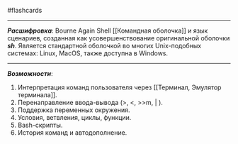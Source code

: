 #flashcards 
***
***Расшифровка***: Bourne Again Shell
[[Командная оболочка]] и язык сценариев, созданная как усовершенствование оригинальной оболочки ***sh***.
Является стандартной оболочкой во многих Unix-подобных системах: Linux, MacOS, также доступна в Windows.
***
***Возможности***:
1. Интерпретация команд пользователя через [[Терминал, Эмулятор терминала]].
2. Перенаправление ввода-вывода (>, <, >>m, | ).
3. Поддержка переменных окружения.
4. Условия, ветвления, циклы, функции.
5. Bash-скрипты.
6. История команд и автодополнение.